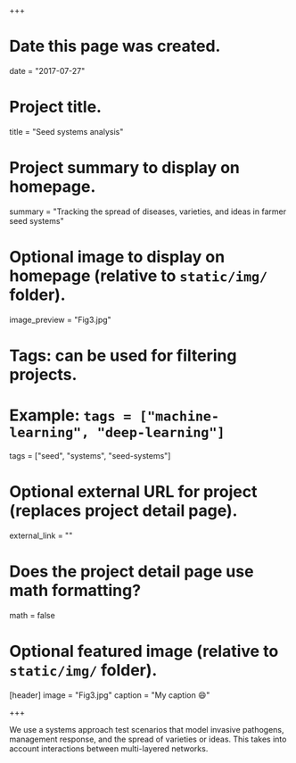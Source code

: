 +++
# Date this page was created.
date = "2017-07-27"

# Project title.
title = "Seed systems analysis"

# Project summary to display on homepage.
summary = "Tracking the spread of diseases, varieties, and ideas in farmer seed systems"

# Optional image to display on homepage (relative to `static/img/` folder).
image_preview = "Fig3.jpg"

# Tags: can be used for filtering projects.
# Example: `tags = ["machine-learning", "deep-learning"]`
tags = ["seed", "systems", "seed-systems"]

# Optional external URL for project (replaces project detail page).
external_link = ""

# Does the project detail page use math formatting?
math = false

# Optional featured image (relative to `static/img/` folder).
[header]
image = "Fig3.jpg"
caption = "My caption :smile:"

+++

We use a systems approach test scenarios that model invasive pathogens, management response, and the spread of varieties or ideas. This takes into account interactions between multi-layered networks.